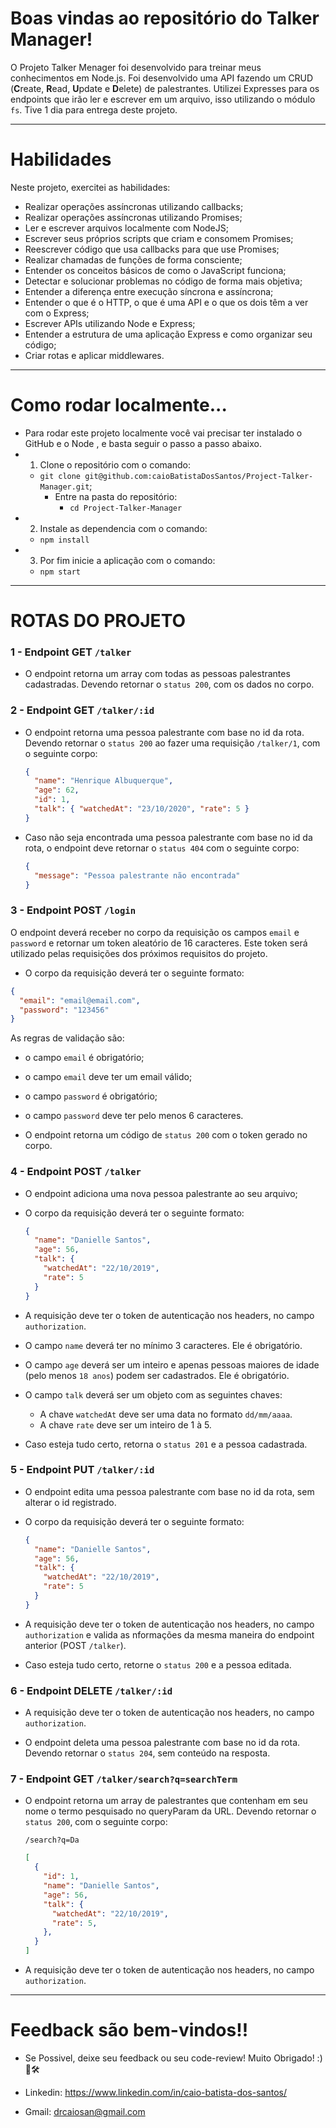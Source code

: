 # Boas vindas ao repositório do Talker Manager!

O Projeto Talker Menager foi desenvolvido para treinar meus conhecimentos em Node.js.
Foi desenvolvido uma API fazendo um CRUD (**C**reate, **R**ead, **U**pdate e **D**elete) de palestrantes. Utilizei Expresses para os endpoints que irão ler e escrever em um arquivo, isso utilizando o módulo `fs`.
Tive 1 dia para entrega deste projeto.

---

# Habilidades

Neste projeto, exercitei as habilidades:

- Realizar operações assíncronas utilizando callbacks;
- Realizar operações assíncronas utilizando Promises;
- Ler e escrever arquivos localmente com NodeJS;
- Escrever seus próprios scripts que criam e consomem Promises;
- Reescrever código que usa callbacks para que use Promises;
- Realizar chamadas de funções de forma consciente;
- Entender os conceitos básicos de como o JavaScript funciona;
- Detectar e solucionar problemas no código de forma mais objetiva;
- Entender a diferença entre execução síncrona e assíncrona;
- Entender o que é o HTTP, o que é uma API e o que os dois têm a ver com o Express;
- Escrever APIs utilizando Node e Express;
- Entender a estrutura de uma aplicação Express e como organizar seu código;
- Criar rotas e aplicar middlewares.

---

# Como rodar localmente...

- Para rodar este projeto localmente você vai precisar ter instalado o GitHub e o Node , e basta seguir o passo a passo abaixo.
- 1. Clone o repositório com o comando:
  - `git clone git@github.com:caioBatistaDosSantos/Project-Talker-Manager.git`;
    - Entre na pasta do repositório:
      - `cd Project-Talker-Manager`
- 2. Instale as dependencia com o comando:
  - `npm install`
- 3. Por fim inicie a aplicação com o comando:
  - `npm start`

---

# ROTAS DO PROJETO

### 1 - Endpoint GET `/talker`

- O endpoint retorna um array com todas as pessoas palestrantes cadastradas. Devendo retornar o `status 200`, com os dados no corpo.


### 2 - Endpoint GET `/talker/:id`

- O endpoint retorna uma pessoa palestrante com base no id da rota. Devendo retornar o `status 200` ao fazer uma requisição `/talker/1`, com o seguinte corpo:

  ```json
  {
    "name": "Henrique Albuquerque",
    "age": 62,
    "id": 1,
    "talk": { "watchedAt": "23/10/2020", "rate": 5 }
  }
  ```

- Caso não seja encontrada uma pessoa palestrante com base no id da rota, o endpoint deve retornar o `status 404` com o seguinte corpo:

  ```json
  {
    "message": "Pessoa palestrante não encontrada"
  }
  ```

### 3 - Endpoint POST `/login`

O endpoint deverá receber no corpo da requisição os campos `email` e `password` e retornar um token aleatório de 16 caracteres. Este token será utilizado pelas requisições dos próximos requisitos do projeto.

- O corpo da requisição deverá ter o seguinte formato:

```json
{
  "email": "email@email.com",
  "password": "123456"
}
```

As regras de validação são:
- o campo `email` é obrigatório;
- o campo `email` deve ter um email válido;
- o campo `password` é obrigatório;
- o campo `password` deve ter pelo menos 6 caracteres.

- O endpoint retorna um código de `status 200` com o token gerado no corpo.

### 4 - Endpoint POST `/talker`

- O endpoint adiciona uma nova pessoa palestrante ao seu arquivo;

- O corpo da requisição deverá ter o seguinte formato:

  ```json
  {
    "name": "Danielle Santos",
    "age": 56,
    "talk": {
      "watchedAt": "22/10/2019",
      "rate": 5
    }
  }
  ```

- A requisição deve ter o token de autenticação nos headers, no campo `authorization`.

- O campo `name` deverá ter no mínimo 3 caracteres. Ele é obrigatório.
- O campo `age` deverá ser um inteiro e apenas pessoas maiores de idade (pelo menos `18 anos`) podem ser cadastrados. Ele é obrigatório.
- O campo `talk` deverá ser um objeto com as seguintes chaves:
  - A chave `watchedAt` deve ser uma data no formato `dd/mm/aaaa`.
  - A chave `rate` deve ser um inteiro de 1 à 5.


- Caso esteja tudo certo, retorna o `status 201`  e a pessoa cadastrada.

### 5 - Endpoint PUT `/talker/:id`

- O endpoint edita uma pessoa palestrante com base no id da rota, sem alterar o id registrado.

- O corpo da requisição deverá ter o seguinte formato:

  ```json
  {
    "name": "Danielle Santos",
    "age": 56,
    "talk": {
      "watchedAt": "22/10/2019",
      "rate": 5
    }
  }
  ```
- A requisição deve ter o token de autenticação nos headers, no campo `authorization` e valida as nformações da mesma maneira do endpoint anterior (POST `/talker`).

- Caso esteja tudo certo, retorne o `status 200` e a pessoa editada.


### 6 - Endpoint DELETE `/talker/:id`

- A requisição deve ter o token de autenticação nos headers, no campo `authorization`.

- O endpoint deleta uma pessoa palestrante com base no id da rota. Devendo retornar o `status 204`, sem conteúdo na resposta.

### 7 - Endpoint GET `/talker/search?q=searchTerm`

- O endpoint retorna um array de palestrantes que contenham em seu nome o termo pesquisado no queryParam da URL. Devendo retornar o `status 200`, com o seguinte corpo:

  ```
  /search?q=Da
  ```

  ```json
  [
    {
      "id": 1,
      "name": "Danielle Santos",
      "age": 56,
      "talk": {
        "watchedAt": "22/10/2019",
        "rate": 5,
      },
    }
  ]
  ```

- A requisição deve ter o token de autenticação nos headers, no campo `authorization`.

---

# Feedback são bem-vindos!!

- Se Possivel, deixe seu feedback ou seu code-review! Muito Obrigado! :)🤝🛠

- Linkedin: https://www.linkedin.com/in/caio-batista-dos-santos/
- Gmail: drcaiosan@gmail.com
